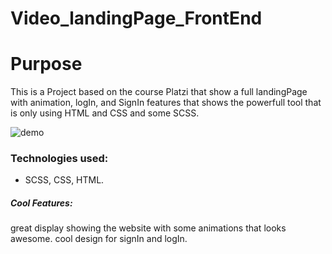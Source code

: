 # Video_landingPage_FrontEnd
# Purpose

This is a Project based on the course Platzi that show a full landingPage with animation, logIn, and SignIn features that shows the powerfull tool that is only using HTML and CSS and some SCSS.

![demo](https://media.giphy.com/media/iDIgKNx2HyzHMRkqQB/giphy.gif)

### Technologies used:
- SCSS, CSS, HTML.

##### Cool Features:

great display showing the website with some animations that looks awesome.
cool design for signIn and logIn. 
